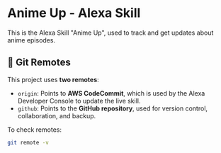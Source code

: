 # Anime Up - Alexa Skill

This is the Alexa Skill "Anime Up", used to track and get updates about anime episodes.

## 🔄 Git Remotes

This project uses **two remotes**:

- `origin`: Points to **AWS CodeCommit**, which is used by the Alexa Developer Console to update the live skill.
- `github`: Points to the **GitHub repository**, used for version control, collaboration, and backup.

To check remotes:
```bash
git remote -v
